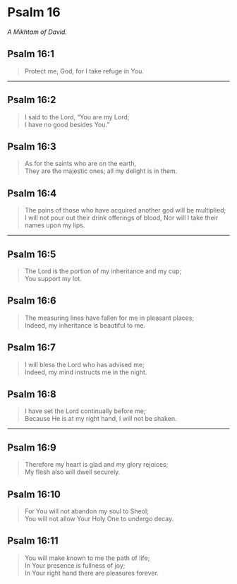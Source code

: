 # Psalm 16

_A Mikhtam of David._

## Psalm 16:1

> Protect me, God, for I take refuge in You.

---

## Psalm 16:2

> I said to the Lord, “You are my Lord;  
> I have no good besides You.”

## Psalm 16:3

> As for the saints who are on the earth,  
> They are the majestic ones; all my delight is in them.

## Psalm 16:4

> The pains of those who have acquired another god will be multiplied;  
> I will not pour out their drink offerings of blood,
> Nor will I take their names upon my lips.

---

## Psalm 16:5

> The Lord is the portion of my inheritance and my cup;  
> You support my lot.

## Psalm 16:6

> The measuring lines have fallen for me in pleasant places;  
> Indeed, my inheritance is beautiful to me.

## Psalm 16:7

> I will bless the Lord who has advised me;  
> Indeed, my mind instructs me in the night.

## Psalm 16:8

> I have set the Lord continually before me;  
> Because He is at my right hand, I will not be shaken.

---

## Psalm 16:9

> Therefore my heart is glad and my glory rejoices;  
> My flesh also will dwell securely.

## Psalm 16:10

> For You will not abandon my soul to Sheol;  
> You will not allow Your Holy One to undergo decay.

## Psalm 16:11

> You will make known to me the path of life;  
> In Your presence is fullness of joy;  
> In Your right hand there are pleasures forever.
